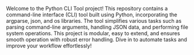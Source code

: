 Welcome to the Python CLI Tool project! This repository contains a command-line interface (CLI) tool built using Python, incorporating the argparse, json, and os libraries. The tool simplifies various tasks such as parsing command-line arguments, handling JSON data, and performing file system operations. This project is modular, easy to extend, and ensures smooth operation with robust error handling. Dive in to automate tasks and improve your workflow effortlessly!
